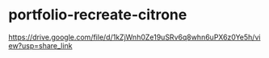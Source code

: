 # portfolio-recreate-citrone
https://drive.google.com/file/d/1kZjWnh0Ze19uSRv6q8whn6uPX6z0Ye5h/view?usp=share_link
